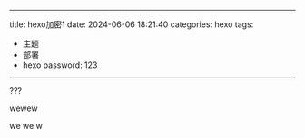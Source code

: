 
---
title: hexo加密1
date: 2024-06-06 18:21:40
categories: hexo
tags:
- 主题
- 部署
- hexo
password: 123 
---

???


wewew

we
we
w

